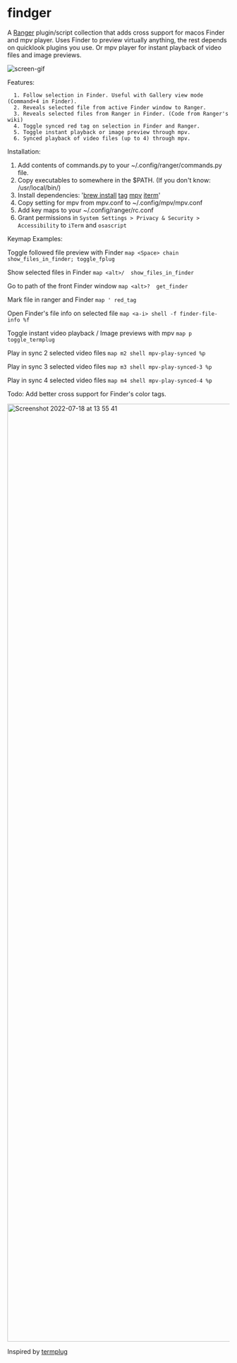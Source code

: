 # findger

A [Ranger](https://github.com/ranger/ranger) plugin/script collection that adds cross support for macos Finder and mpv player.
Uses Finder to preview virtually anything, the rest depends on quicklook plugins you use. Or mpv player for instant playback of video files and image previews.

![screen-gif](./preview.gif)

Features:
```
  1. Follow selection in Finder. Useful with Gallery view mode (Command+4 in Finder).
  2. Reveals selected file from active Finder window to Ranger.
  3. Reveals selected files from Ranger in Finder. (Code from Ranger's wiki)
  4. Toggle synced red tag on selection in Finder and Ranger.
  5. Toggle instant playback or image preview through mpv.
  6. Synced playback of video files (up to 4) through mpv.
```

Installation:

  1. Add contents of commands.py to your ~/.config/ranger/commands.py file.
  2. Copy executables to somewhere in the $PATH. (If you don't know: /usr/local/bin/)
  3. Install dependencies: '[brew install](https://brew.sh) [tag](https://github.com/jdberry/tag) [mpv](https://github.com/mpv-player/mpv) [iterm](https://iterm2.com)'
  4. Copy setting for mpv from mpv.conf to ~/.config/mpv/mpv.conf
  5. Add key maps to your ~/.config/ranger/rc.conf
  6. Grant permissions in `System Settings > Privacy & Security > Accessibility` to `iTerm` and `osascript`

Keymap Examples:

 Toggle followed file preview with Finder
      `map <Space> chain show_files_in_finder; toggle_fplug`

 Show selected files in Finder
      `map <alt>/  show_files_in_finder`

 Go to path of the front Finder window
      `map <alt>?  get_finder`

 Mark file in ranger and Finder
      `map ' red_tag`

 Open Finder's file info on selected file
      `map <a-i> shell -f finder-file-info %f`

 Toggle instant video playback / Image previews with mpv
      `map p toggle_termplug`

 Play in sync 2 selected video files
      `map m2 shell mpv-play-synced %p`

 Play in sync 3 selected video files
      `map m3 shell mpv-play-synced-3 %p`

 Play in sync 4 selected video files
      `map m4 shell mpv-play-synced-4 %p`

Todo: Add better cross support for Finder's color tags.

<img width="2128" alt="Screenshot 2022-07-18 at 13 55 41" src="https://user-images.githubusercontent.com/77557804/179497347-9f0ba654-f6dc-4c17-834d-77e5b5d670fd.png">

Inspired by [termplug](https://github.com/laktak/termplug)
